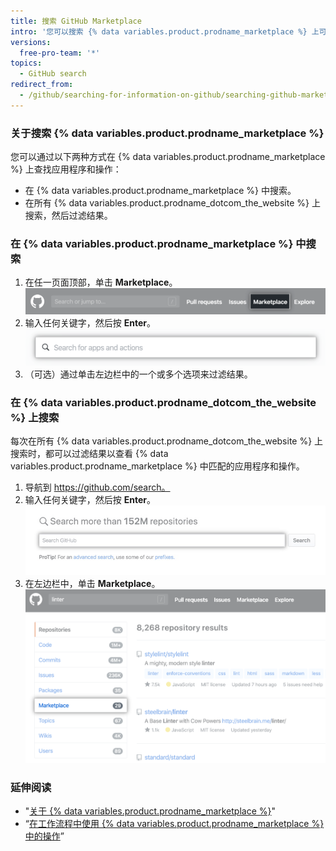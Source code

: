 ```yaml
---
title: 搜索 GitHub Marketplace
intro: '您可以搜索 {% data variables.product.prodname_marketplace %} 上可用的应用程序和操作。'
versions:
  free-pro-team: '*'
topics:
  - GitHub search
redirect_from:
  - /github/searching-for-information-on-github/searching-github-marketplace
---
```

### 关于搜索 {% data variables.product.prodname_marketplace %}

您可以通过以下两种方式在 {% data variables.product.prodname_marketplace %} 上查找应用程序和操作：

- 在 {% data variables.product.prodname_marketplace %} 中搜索。
- 在所有 {% data variables.product.prodname_dotcom_the_website %} 上搜索，然后过滤结果。

### 在 {% data variables.product.prodname_marketplace %} 中搜索

1. 在任一页面顶部，单击 **Marketplace**。 ![Marketplace 链接](/assets/images/help/search/marketplace-link.png)
2. 输入任何关键字，然后按 **Enter**。 ![搜索 {% data variables.product.prodname_marketplace %} 上的语法检查](/assets/images/help/search/marketplace-apps-and-actions-search-field.png)
3. （可选）通过单击左边栏中的一个或多个选项来过滤结果。

### 在 {% data variables.product.prodname_dotcom_the_website %} 上搜索

每次在所有 {% data variables.product.prodname_dotcom_the_website %} 上搜索时，都可以过滤结果以查看 {% data variables.product.prodname_marketplace %} 中匹配的应用程序和操作。

1. 导航到 https://github.com/search。
2. 输入任何关键字，然后按 **Enter**。 ![搜索字段](/assets/images/help/search/search-field.png)
3. 在左边栏中，单击 **Marketplace**。 ![Marketplace 侧菜单选项突出显示的语法检查搜索结果](/assets/images/help/search/marketplace-left-side-navigation.png)

### 延伸阅读

- "[关于 {% data variables.product.prodname_marketplace %}](/github/customizing-your-github-workflow/about-github-marketplace)"
- “[在工作流程中使用 {% data variables.product.prodname_marketplace %} 中的操作](/actions/automating-your-workflow-with-github-actions/using-actions-from-github-marketplace-in-your-workflow)”
